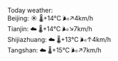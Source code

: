 Today weather:  
Beijing: ☀️   🌡️+14°C 🌬️↗4km/h  
Tianjin: ☁️   🌡️+14°C 🌬️↘7km/h  
Shijiazhuang: ☁️   🌡️+13°C 🌬️↑4km/h  
Tangshan: ☁️   🌡️+15°C 🌬️↗7km/h  
